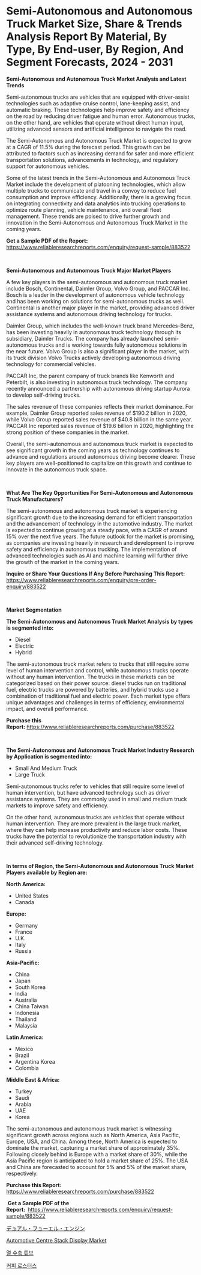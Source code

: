 <p><h1>Semi-Autonomous and Autonomous Truck Market Size, Share & Trends Analysis Report By Material, By Type, By End-user, By Region, And Segment Forecasts, 2024 - 2031</h1></p><p><strong>Semi-Autonomous and Autonomous Truck Market Analysis and Latest Trends</strong></p>
<p><p>Semi-autonomous trucks are vehicles that are equipped with driver-assist technologies such as adaptive cruise control, lane-keeping assist, and automatic braking. These technologies help improve safety and efficiency on the road by reducing driver fatigue and human error. Autonomous trucks, on the other hand, are vehicles that operate without direct human input, utilizing advanced sensors and artificial intelligence to navigate the road.</p><p>The Semi-Autonomous and Autonomous Truck Market is expected to grow at a CAGR of 11.5% during the forecast period. This growth can be attributed to factors such as increasing demand for safer and more efficient transportation solutions, advancements in technology, and regulatory support for autonomous vehicles.</p><p>Some of the latest trends in the Semi-Autonomous and Autonomous Truck Market include the development of platooning technologies, which allow multiple trucks to communicate and travel in a convoy to reduce fuel consumption and improve efficiency. Additionally, there is a growing focus on integrating connectivity and data analytics into trucking operations to optimize route planning, vehicle maintenance, and overall fleet management. These trends are poised to drive further growth and innovation in the Semi-Autonomous and Autonomous Truck Market in the coming years.</p></p>
<p><strong>Get a Sample PDF of the Report:&nbsp;</strong> <a href="https://www.reliableresearchreports.com/enquiry/request-sample/883522">https://www.reliableresearchreports.com/enquiry/request-sample/883522</a></p>
<p>&nbsp;</p>
<p><strong>Semi-Autonomous and Autonomous Truck Major Market Players</strong></p>
<p><p>A few key players in the semi-autonomous and autonomous truck market include Bosch, Continental, Daimler Group, Volvo Group, and PACCAR Inc. Bosch is a leader in the development of autonomous vehicle technology and has been working on solutions for semi-autonomous trucks as well. Continental is another major player in the market, providing advanced driver assistance systems and autonomous driving technology for trucks.</p><p>Daimler Group, which includes the well-known truck brand Mercedes-Benz, has been investing heavily in autonomous truck technology through its subsidiary, Daimler Trucks. The company has already launched semi-autonomous trucks and is working towards fully autonomous solutions in the near future. Volvo Group is also a significant player in the market, with its truck division Volvo Trucks actively developing autonomous driving technology for commercial vehicles.</p><p>PACCAR Inc, the parent company of truck brands like Kenworth and Peterbilt, is also investing in autonomous truck technology. The company recently announced a partnership with autonomous driving startup Aurora to develop self-driving trucks.</p><p>The sales revenue of these companies reflects their market dominance. For example, Daimler Group reported sales revenue of $190.2 billion in 2020, while Volvo Group reported sales revenue of $40.8 billion in the same year. PACCAR Inc reported sales revenue of $19.6 billion in 2020, highlighting the strong position of these companies in the market.</p><p>Overall, the semi-autonomous and autonomous truck market is expected to see significant growth in the coming years as technology continues to advance and regulations around autonomous driving become clearer. These key players are well-positioned to capitalize on this growth and continue to innovate in the autonomous truck space.</p></p>
<p>&nbsp;</p>
<p><strong>What Are The Key Opportunities For Semi-Autonomous and Autonomous Truck Manufacturers?</strong></p>
<p><p>The semi-autonomous and autonomous truck market is experiencing significant growth due to the increasing demand for efficient transportation and the advancement of technology in the automotive industry. The market is expected to continue growing at a steady pace, with a CAGR of around 15% over the next five years. The future outlook for the market is promising, as companies are investing heavily in research and development to improve safety and efficiency in autonomous trucking. The implementation of advanced technologies such as AI and machine learning will further drive the growth of the market in the coming years.</p></p>
<p><strong>Inquire or Share Your Questions If Any Before Purchasing This Report:</strong> <a href="https://www.reliableresearchreports.com/enquiry/pre-order-enquiry/883522">https://www.reliableresearchreports.com/enquiry/pre-order-enquiry/883522</a></p>
<p>&nbsp;</p>
<p><strong>Market Segmentation</strong></p>
<p><strong>The Semi-Autonomous and Autonomous Truck Market Analysis by types is segmented into:</strong></p>
<p><ul><li>Diesel</li><li>Electric</li><li>Hybrid</li></ul></p>
<p><p>The semi-autonomous truck market refers to trucks that still require some level of human intervention and control, while autonomous trucks operate without any human intervention. The trucks in these markets can be categorized based on their power source: diesel trucks run on traditional fuel, electric trucks are powered by batteries, and hybrid trucks use a combination of traditional fuel and electric power. Each market type offers unique advantages and challenges in terms of efficiency, environmental impact, and overall performance.</p></p>
<p><strong>Purchase this Report:&nbsp;</strong><a href="https://www.reliableresearchreports.com/purchase/883522">https://www.reliableresearchreports.com/purchase/883522</a></p>
<p>&nbsp;</p>
<p><strong>The Semi-Autonomous and Autonomous Truck Market Industry Research by Application is segmented into:</strong></p>
<p><ul><li>Small And Medium Truck</li><li>Large Truck</li></ul></p>
<p><p>Semi-autonomous trucks refer to vehicles that still require some level of human intervention, but have advanced technology such as driver assistance systems. They are commonly used in small and medium truck markets to improve safety and efficiency.</p><p>On the other hand, autonomous trucks are vehicles that operate without human intervention. They are more prevalent in the large truck market, where they can help increase productivity and reduce labor costs. These trucks have the potential to revolutionize the transportation industry with their advanced self-driving technology.</p></p>
<p>&nbsp;</p>
<p><strong>In terms of Region, the Semi-Autonomous and Autonomous Truck Market Players available by Region are:</strong></p>
<p>
    <p> <strong> North America: </strong>
        <ul>
            <li>United States</li>
            <li>Canada</li>
        </ul>
        </p> 
    <p> <strong> Europe: </strong>
        <ul>
            <li>Germany</li>
            <li>France</li>
            <li>U.K.</li>
            <li>Italy</li>
            <li>Russia</li>
        </ul>
        </p> 
    <p> <strong> Asia-Pacific: </strong>
        <ul>
            <li>China</li>
            <li>Japan</li>
            <li>South Korea</li>
            <li>India</li>
            <li>Australia</li>
            <li>China Taiwan</li>
            <li>Indonesia</li>
            <li>Thailand</li>
            <li>Malaysia</li>
        </ul>
        </p> 
    <p> <strong> Latin America: </strong>
        <ul>
            <li>Mexico</li>
            <li>Brazil</li>
            <li>Argentina Korea</li>
            <li>Colombia</li>
        </ul>
        </p> 
    <p> <strong> Middle East & Africa: </strong>
        <ul>
            <li>Turkey</li>
            <li>Saudi</li>
            <li>Arabia</li>
            <li>UAE</li>
            <li>Korea</li>
        </ul>
    </p>
    </p>
<p><p>The semi-autonomous and autonomous truck market is witnessing significant growth across regions such as North America, Asia Pacific, Europe, USA, and China. Among these, North America is expected to dominate the market, capturing a market share of approximately 35%. Following closely behind is Europe with a market share of 30%, while the Asia Pacific region is anticipated to hold a market share of 25%. The USA and China are forecasted to account for 5% and 5% of the market share, respectively.</p></p>
<p><strong>Purchase this Report: </strong><a href="https://www.reliableresearchreports.com/purchase/883522">https://www.reliableresearchreports.com/purchase/883522</a></p>
<p>&nbsp;<strong>Get a Sample PDF of the Report:&nbsp;&nbsp;</strong><a href="https://www.reliableresearchreports.com/enquiry/request-sample/883522">https://www.reliableresearchreports.com/enquiry/request-sample/883522</a></p>
<p><strong></strong></p>
<p><p><a href="https://medium.com/@decker5351/%E3%83%87%E3%83%A5%E3%82%A2%E3%83%AB%E7%87%83%E6%96%99%E3%82%A8%E3%83%B3%E3%82%B8%E3%83%B3%E5%B8%82%E5%A0%B4%E5%B1%95%E6%9C%9B-%E6%A5%AD%E7%95%8C%E6%A6%82%E8%A6%81%E3%81%A8%E4%BA%88%E6%B8%AC-2024%E5%B9%B4%E3%81%8B%E3%82%892031%E5%B9%B4%E3%81%BE%E3%81%A7-467c47225d6e">デュアル・フューエル・エンジン</a></p><p><a href="https://github.com/edytherolanlouisejk1miz0wig/Market-Research-Report-List-1/blob/main/automotive-centre-stack-display-market.md">Automotive Centre Stack Display Market</a></p><p><a href="https://medium.com/@elenrrera7685/%EC%97%B4-%EC%88%98%EC%B6%95-%ED%8A%9C%EB%B8%8C-%EC%8B%9C%EC%9E%A5-%EA%B2%BD%EC%9F%81-%EB%B6%84%EC%84%9D-%EC%8B%9C%EC%9E%A5-%EB%8F%99%ED%96%A5-%EB%B0%8F-2031%EB%85%84%EA%B9%8C%EC%A7%80%EC%9D%98-%EC%98%88%EC%B8%A1-638dfc102309">열 수축 튜브</a></p><p><a href="https://medium.com/@elenrrera7685/%EC%BB%A4%ED%94%BC-%EB%A1%9C%EC%8A%A4%ED%84%B0-%EC%8B%9C%EC%9E%A5-%EB%8F%99%ED%96%A5-%EB%B0%8F-%EC%8B%9C%EC%9E%A5-%EB%B6%84%EC%84%9D%EC%9D%80-2024%EB%85%84%EB%B6%80%ED%84%B0-2031%EB%85%84%EA%B9%8C%EC%A7%80%EC%9D%98-%EA%B8%B0%EA%B0%84%EC%9D%84-%EC%A0%84%EB%A7%9D%ED%95%98%EA%B3%A0-%EC%9E%88%EC%8A%B5%EB%8B%88%EB%8B%A4-4e09b63f6607">커피 로스터스</a></p></p>